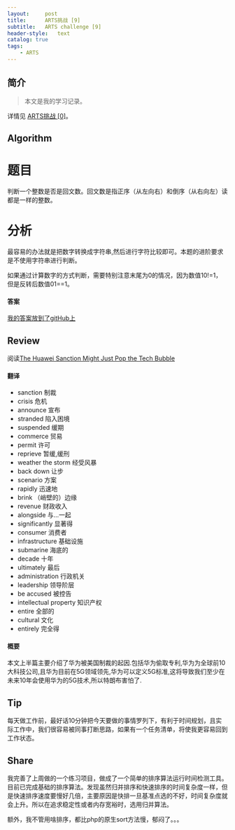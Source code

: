 ```yaml
---
layout:     post
title:      ARTS挑战 [9]
subtitle:   ARTS challenge [9]
header-style:   text
catalog: true
tags:
    - ARTS
---
```


## 简介
> 本文是我的学习记录。

详情见 [ARTS挑战 [0]](https://andongshen.com/2019/03/31/ARTS-0/)。

## Algorithm

# 题目

判断一个整数是否是回文数。回文数是指正序（从左向右）和倒序（从右向左）读都是一样的整数。

# 分析

最容易的办法就是把数字转换成字符串,然后进行字符比较即可。本题的进阶要求是不使用字符串进行判断。

如果通过计算数字的方式判断，需要特别注意末尾为0的情况，因为数值10!=1，但是反转后数值01==1。

#### 答案

[我的答案放到了gitHub上](https://github.com/AnthonySAD/leedcode/tree/master/Arithmetic/0009.PalindromeNumber)

## Review

阅读[The Huawei Sanction Might Just Pop the Tech Bubble](https://onezero.medium.com/the-huawei-sanction-might-just-pop-the-tech-bubble-f7e800e3174)

#### 翻译

- sanction 制裁
- crisis 危机
- announce 宣布
- stranded 陷入困境
- suspended 缓期
- commerce 贸易
- permit 许可
- reprieve 暂缓,缓刑
- weather the storm 经受风暴
- back down 让步
- scenario 方案
- rapidly 迅速地
- brink （峭壁的）边缘
- revenue 财政收入
- alongside 与...一起
- significantly 显著得
- consumer 消费者
- infrastructure 基础设施
- submarine 海底的
- decade 十年
- ultimately 最后
- administration 行政机关
- leadership 领导阶层
- be accused 被控告
- intellectual property 知识产权
- entire 全部的
- cultural 文化
- entirely 完全得

#### 概要

本文上半篇主要介绍了华为被美国制裁的起因.包括华为偷取专利,华为为全球前10大科技公司,且华为目前在5G领域领先,华为可以定义5G标准,这将导致我们至少在未来10年会使用华为的5G技术,所以特朗布害怕了.

## Tip

每天做工作前，最好话10分钟把今天要做的事情罗列下，有利于时间规划，且实际工作中，我们很容易被同事打断思路，如果有一个任务清单，将使我更容易回到工作状态。

## Share

我完善了上周做的一个练习项目，做成了一个简单的排序算法运行时间检测工具。目前已完成基础的排序算法。发现虽然归并排序和快速排序的时间复杂度一样，但是快速排序速度要慢好几倍，主要原因是快排一旦基准点选的不好，时间复杂度就会上升。所以在追求稳定性或者内存宽裕时，选用归并算法。

额外，我不管用啥排序，都比php的原生sort方法慢，郁闷了。。。